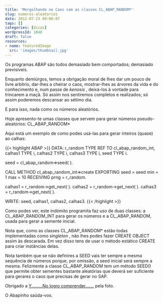 ```yaml
---
title: 'Mergulhando no Caos com as classes CL_ABAP_RANDOM*'
slug: numeros-aleatorios
date: 2012-07-23 09:00:07
tags: []
categories: [dicas]
wordpressId: 1848
draft: false
resources:
- name: featuredImage
  src: 'images/thumbnail.jpg'
---
```

Os programas ABAP são todos demasiado bem comportados; demasiado previsíveis.

Enquanto demiúrgos, temos a obrigação moral de lhes dar um pouco de livre arbítrio, dar-lhes a cheirar o caos, mostrar-lhes as árvores da vida e do conhecimento e, num passe de _kenosis_ , deixá-los à vontade para trincarem a maçã. Só assim nos sentiremos completos e realizados; só assim poderemos descansar ao sétimo dia.

E para isso, nada como os números aleatórios.

<!--more-->

Hoje apresento-te umas classes que servem para gerar números pseudo-aleatórios: CL_ABAP_RANDOM*

Aqui está um exemplo de como podes usá-las para gerar inteiros (quase) ao calhas:


{{< highlight ABAP >}}
DATA: r_random TYPE REF TO cl_abap_random_int,
      calhas1   TYPE i,
      calhas2   TYPE i,
      calhas3   TYPE i,
      seed      TYPE i.

seed = cl_abap_random=>seed( ).

CALL METHOD cl_abap_random_int=>create
  EXPORTING
    seed = seed
    min  = 1
    max  = 10
  RECEIVING
    prng = r_random.

calhas1 = r_random->get_next( ).
calhas2 = r_random->get_next( ).
calhas3 = r_random->get_next( ).

WRITE: seed, calhas1, calhas2, calhas3.
{{< /highlight >}}

Como podes ver, este indómito programita faz uso de duas classes: a CL_ABAP_RANDOM_INT para gerar os números e a CL_ABAP_RANDOM, usada para gerar a semente inicial.

Nota que, como as classes CL_ABAP_RANDOM* estão todas implementadas como _singleton_ , não lhes podes fazer CREATE OBJECT assim às descarada. Em vez disso tens de usar o método estático CREATE para criar instâncias delas.

Nota também que se não definires a SEED vais ter sempre a mesma sequência de números porque, por omissão, a seed inicial será sempre a mesma. Felizmente a classe CL_ABAP_RANDOM tem um método SEED() que permite obter sementes bastante aleatórias que deverá ser suficiente para gerares o caos que precisas de gerar no SAP.

Obrigado a [Y.........No logro comprender.......][1] pela foto.

O Abapinho saúda-vos.

   [1]: https://www.flickr.com/photos/pasteldechoclo/2109468529/
